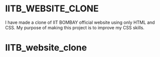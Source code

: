 # IITB_WEBSITE_CLONE
 I have made a clone of IIT BOMBAY official website using only HTML and CSS. My purpose of making this project is to improve my CSS skills.
# IITB_website_clone
